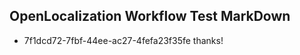 ## OpenLocalization Workflow Test MarkDown
* 7f1dcd72-7fbf-44ee-ac27-4fefa23f35fe thanks!

<!--HONumber=Jul16_HO3-->


